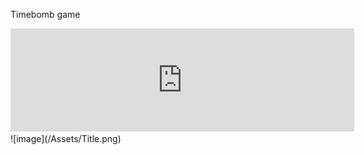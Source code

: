 Timebomb game
<iframe frameborder="0" src="https://itch.io/embed/3340844?border_width=0&amp;bg_color=d1d1d1&amp;fg_color=000000&amp;link_color=f70000&amp;border_color=333333" width="550" height="165"><a href="https://sneedragon.itch.io/clocking-in">Clocking in by sneedragon, Moohie7</a></iframe>
![image](/Assets/Title.png)
